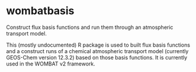 # wombatbasis

Construct flux basis functions and run them through an atmospheric transport model.

This (mostly undocumented) R package is used to built flux basis functions and a construct runs of a chemical atmospheric transport model (currently GEOS-Chem version 12.3.2) based on those basis functions. It is currently used in the WOMBAT v2 framework.

